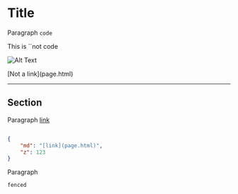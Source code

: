 Title
=====
Paragraph ``code``

This is ``not code

![Alt Text](image.png)

\[Not a link](page.html)

---

## Section
Paragraph [link](page.html)

```json

{
    "md": "[link](page.html)",
    "z": 123
}

```

Paragraph
```
fenced
```
